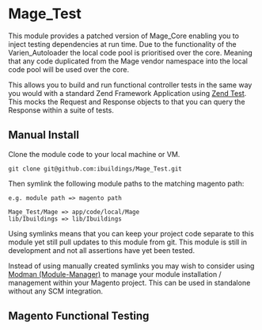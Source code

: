 # Mage_Test #

This module provides a patched version of Mage_Core enabling you to inject testing dependencies at run time. Due to the functionality of the Varien_Autoloader the local code pool is prioritised over the core. Meaning that any code duplicated from the Mage vendor namespace into the local code pool will be used over the core.

This allows you to build and run functional controller tests in the same way you would with a standard Zend Framework Application using [Zend Test](http://framework.zend.com/manual/en/zend.test.phpunit.html). This mocks the Request and Response objects to that you can query the Response within a suite of tests.

## Manual Install ##

Clone the module code to your local machine or VM.

    git clone git@github.com:ibuildings/Mage_Test.git

Then symlink the following module paths to the matching magento path:

    e.g. module path => magento path
    
    Mage_Test/Mage => app/code/local/Mage
    lib/Ibuildings => lib/Ibuildings
    
Using symlinks means that you can keep your project code separate to this module yet still pull updates to this module from git. This module is still in development and not all assertions have yet been tested.

Instead of using manually created symlinks you may wish to consider using [Modman (Module-Manager)](http://code.google.com/p/module-manager/) to manage your module installation / management within your Magento project. This can be used in standalone without any SCM integration.

## Magento Functional Testing ##

